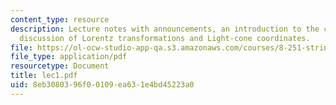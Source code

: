 ```yaml
---
content_type: resource
description: Lecture notes with announcements, an introduction to the course, and
  discussion of Lorentz transformations and Light-cone coordinates.
file: https://ol-ocw-studio-app-qa.s3.amazonaws.com/courses/8-251-string-theory-for-undergraduates-spring-2007/8eb3080396f00109ea631e4bd45223a0_lec1.pdf
file_type: application/pdf
resourcetype: Document
title: lec1.pdf
uid: 8eb30803-96f0-0109-ea63-1e4bd45223a0
---
```

